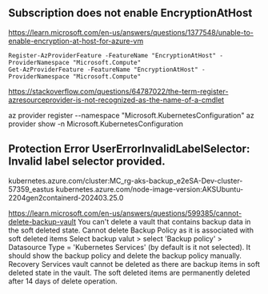 

## Subscription does not enable EncryptionAtHost

https://learn.microsoft.com/en-us/answers/questions/1377548/unable-to-enable-encryption-at-host-for-azure-vm

```
Register-AzProviderFeature -FeatureName "EncryptionAtHost" -ProviderNamespace "Microsoft.Compute"
Get-AzProviderFeature -FeatureName "EncryptionAtHost" -ProviderNamespace "Microsoft.Compute"
```

https://stackoverflow.com/questions/64787022/the-term-register-azresourceprovider-is-not-recognized-as-the-name-of-a-cmdlet

az provider register --namespace "Microsoft.KubernetesConfiguration"
az provider show -n Microsoft.KubernetesConfiguration

## Protection Error UserErrorInvalidLabelSelector: Invalid label selector provided.

kubernetes.azure.com/cluster:MC_rg-aks-backup_e2eSA-Dev-cluster-57359_eastus
kubernetes.azure.com/node-image-version:AKSUbuntu-2204gen2containerd-202403.25.0

https://learn.microsoft.com/en-us/answers/questions/599385/cannot-delete-backup-vault
You can't delete a vault that contains backup data in the soft deleted state.
Cannot delete Backup Policy as it is associated with soft deleted items
Select backup valut > select 'Backup policy' > Datasource Type = 'Kubernetes Services' (by default is it not selected). It should show the backup policy and delete the backup policy manually. 
Recovery Services vault cannot be deleted as there are backup items in soft deleted state in the vault. The soft deleted items are permanently deleted after 14 days of delete operation.
